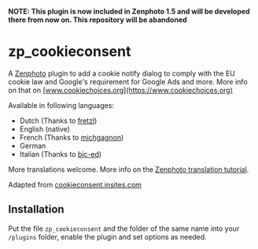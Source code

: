 **NOTE: This plugin is now included in Zenphoto 1.5 and will be developed there from now on. This repository will be abandoned**


# zp_cookieconsent

A [Zenphoto](http://www.zenphoto.org) plugin to add a cookie notify dialog to comply with the EU cookie law and 
Google's requirement for Google Ads and more. More info on that on [www.cookiechoices.org](https://www.cookiechoices.org)


Available in following languages:

- Dutch (Thanks to [fretzl](https://github.com/fretzl))
- English (native)
- French (Thanks to [michgagnon](https://github.com/michgagnon))
- German
- Italian (Thanks to [bic-ed](https://github.com/bic-ed))

More translations welcome. More info on the [Zenphoto translation tutorial](http://www.zenphoto.org/news/translating-tutorial).

Adapted from [cookieconsent.insites.com](https://cookieconsent.insites.com)

## Installation

Put the file `zp_cookieconsent` and the folder of the same name into your `/plugins` folder, enable the plugin and set options as needed.
